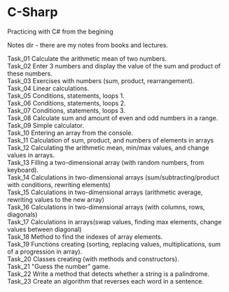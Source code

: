 # C-Sharp
Practicing with C# from the begining 

Notes dir - there are my notes from books and lectures.  

Task_01	Calculate the arithmetic mean of two numbers.  
Task_02	Enter 3 numbers and display the value of the sum and product of these numbers.  
Task_03 Exercises with numbers (sum, product, rearrangement).  
Task_04 Linear calculations.  
Task_05 Conditions, statements, loops 1.  
Task_06 Conditions, statements, loops 2.  
Task_07 Conditions, statements, loops 3.  
Task_08 Calculate sum and amount of even and odd numbers in a range.  
Task_09 Simple calculator.   
Task_10 Entering an array from the console.  
Task_11 Calculation of sum, product, and numbers of elements in arrays  
Task_12 Calculating the arithmetic mean, min/max values, and change values in arrays.  
Task_13 Filling a two-dimensional array (with random numbers, from keyboard).  
Task_14 Calculations in two-dimensional arrays (sum/subtracting/product with conditions, rewriting elements)  
Task_15 Calculations in two-dimensional arrays (arithmetic average, rewriting values to the new array)  
Task_16 Calculations in two-dimensional arrays (with columns, rows, diagonals)  
Task_17 Calculations in arrays(swap values, finding max elements, change values between diagonal)  
Task_18 Method to find the indexes of array elements.   
Task_19 Functions creating (sorting, replacing values, multiplications, sum of a progression in array).  
Task_20 Classes creating (with methods and constructors).    
Task_21 "Guess the number" game.  
Task_22 Write a method that detects whether a string is a palindrome.   
Task_23 Create an algorithm that reverses each word in a sentence.  



